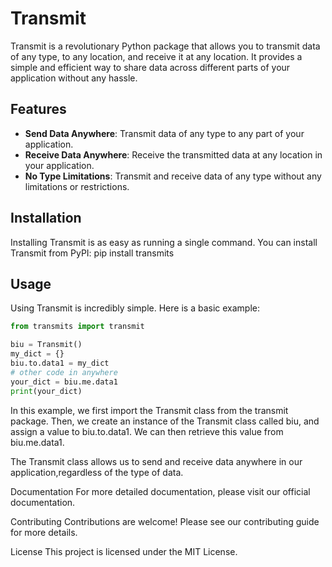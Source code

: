 # Transmit

Transmit is a revolutionary Python package that allows you to transmit data of any type, to any location, and receive it at any location. It provides a simple and efficient way to share data across different parts of your application without any hassle.

## Features

- **Send Data Anywhere**: Transmit data of any type to any part of your application.
- **Receive Data Anywhere**: Receive the transmitted data at any location in your application.
- **No Type Limitations**: Transmit and receive data of any type without any limitations or restrictions.

## Installation

Installing Transmit is as easy as running a single command. 
You can install Transmit from PyPI:
pip install transmits


## Usage

Using Transmit is incredibly simple. Here is a basic example:

```python
from transmits import transmit

biu = Transmit()
my_dict = {}  
biu.to.data1 = my_dict  
# other code in anywhere
your_dict = biu.me.data1 
print(your_dict)
```

In this example, we first import the Transmit class from the transmit package. Then, we create an instance of the Transmit class called biu, and assign a value to biu.to.data1. We can then retrieve this value from biu.me.data1.

The Transmit class allows us to send and receive data anywhere in our application,regardless of the type of data.

Documentation
For more detailed documentation, please visit our official documentation.

Contributing
Contributions are welcome! Please see our contributing guide for more details.

License
This project is licensed under the MIT License.

